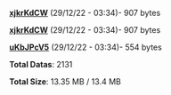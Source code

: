 [**xjkrKdCW**](/data/xjkrKdCW.txt) (29/12/22 - 03:34)- 907 bytes

[**xjkrKdCW**](/data/xjkrKdCW.txt) (29/12/22 - 03:34)- 907 bytes

[**uKbJPcV5**](/data/uKbJPcV5.txt) (29/12/22 - 03:34)- 554 bytes

**Total Datas**: 2131

**Total Size**: 13.35 MB / 13.4 MB